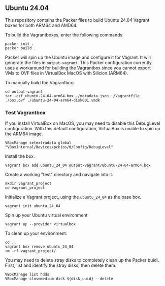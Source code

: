 ## Ubuntu 24.04

This repository contains the Packer files to build Ubuntu 24.04 Vagrant boxes
for both ARM64 and AMD64.

To build the Vagrantboxes, enter the following commands:

```
packer init .
packer build .
```

Packer will spin up the Ubuntu image and configure it for Vagrant. It will 
generate the files in `output-vagrant`. This Packer configuration currently uses
a workaround for building the Vagrantbox since you cannot export VMs to OVF files
in VirtualBox MacOS with Silicion (ARM64).

To manually build the Vagrantbox:

```
cd output-vagrant
tar -czf ubuntu-24-04-arm64.box ./metadata.json ./Vagrantfile ./box.ovf ./ubuntu-24-04-arm64-disk001.vmdk
```

### Test Vagrantbox

If you install VirtualBox on MacOS, you may need to disable this DebugLevel
configuration. With this default configuration, VirtualBox is unable to spin
up the ARM64 image.

```
VBoxManage setextradata global "VBoxInternal/Devices/pcbios/0/Config/DebugLevel"
```

Install the box.

```
vagrant box add ubuntu_24_04 output-vagrant/ubuntu-24-04-arm64.box 
```

Create a working "test" directory and navigate into it.

```
mkdir vagrant_project
cd vagrant_project
```

Initialize a Vagrant project, using the `ubuntu_24_04` as the base box.

```
vagrant init ubuntu_24_04
```

Spin up your Ubuntu virtual environment

```
vagrant up --provider virtualbox
```

To clean up your environment:

```
cd ..
vagrant box remove ubuntu_24_04
rm -rf vagrant_project/
```

You may need to delete stray disks to completely clean up the Packer buidl. 
First, list and identify the stray disks, then delete them.

```
VBoxManage list hdds
VBoxManage closemedium disk ${disk_uuid} --delete
```
